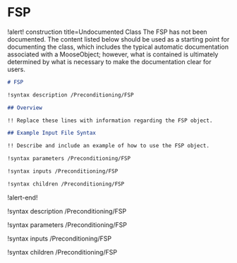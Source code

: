 # FSP

!alert! construction title=Undocumented Class
The FSP has not been documented. The content listed below should be used as a starting point for
documenting the class, which includes the typical automatic documentation associated with a
MooseObject; however, what is contained is ultimately determined by what is necessary to make the
documentation clear for users.

```markdown
# FSP

!syntax description /Preconditioning/FSP

## Overview

!! Replace these lines with information regarding the FSP object.

## Example Input File Syntax

!! Describe and include an example of how to use the FSP object.

!syntax parameters /Preconditioning/FSP

!syntax inputs /Preconditioning/FSP

!syntax children /Preconditioning/FSP
```
!alert-end!

!syntax description /Preconditioning/FSP

!syntax parameters /Preconditioning/FSP

!syntax inputs /Preconditioning/FSP

!syntax children /Preconditioning/FSP
